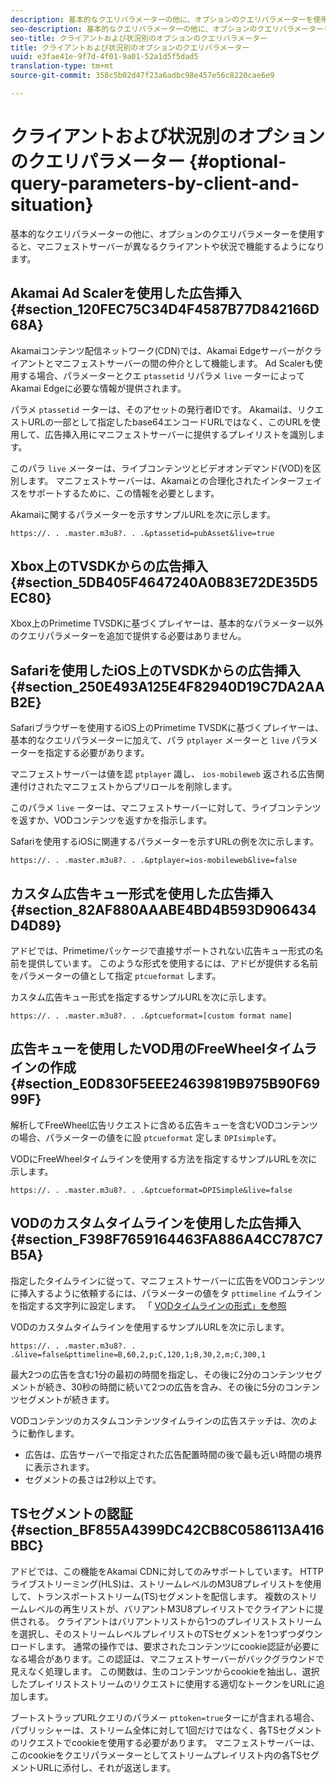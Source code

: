 ```yaml
---
description: 基本的なクエリパラメーターの他に、オプションのクエリパラメーターを使用すると、マニフェストサーバーが異なるクライアントや状況で機能するようになります。
seo-description: 基本的なクエリパラメーターの他に、オプションのクエリパラメーターを使用すると、マニフェストサーバーが異なるクライアントや状況で機能するようになります。
seo-title: クライアントおよび状況別のオプションのクエリパラメーター
title: クライアントおよび状況別のオプションのクエリパラメーター
uuid: e3fae41e-9f7d-4f01-9a01-52a1d5f5dad5
translation-type: tm+mt
source-git-commit: 358c5b02d47f23a6adbc98e457e56c8220cae6e9

---
```



# クライアントおよび状況別のオプションのクエリパラメーター {#optional-query-parameters-by-client-and-situation}

基本的なクエリパラメーターの他に、オプションのクエリパラメーターを使用すると、マニフェストサーバーが異なるクライアントや状況で機能するようになります。

## Akamai Ad Scalerを使用した広告挿入 {#section_120FEC75C34D4F4587B77D842166D68A}

Akamaiコンテンツ配信ネットワーク(CDN)では、Akamai Edgeサーバーがクライアントとマニフェストサーバーの間の仲介として機能します。 Ad Scalerも使用する場合、パラメーターとクエ `ptassetid` リパラメ `live` ーターによってAkamai Edgeに必要な情報が提供されます。

パラメ `ptassetid` ーターは、そのアセットの発行者IDです。 Akamaiは、リクエストURLの一部として指定したbase64エンコードURLではなく、このURLを使用して、広告挿入用にマニフェストサーバーに提供するプレイリストを識別します。

このパラ `live` メーターは、ライブコンテンツとビデオオンデマンド(VOD)を区別します。 マニフェストサーバーは、Akamaiとの合理化されたインターフェイスをサポートするために、この情報を必要とします。

Akamaiに関するパラメーターを示すサンプルURLを次に示します。

```
https://. . .master.m3u8?. . .&ptassetid=pubAsset&live=true
```

## Xbox上のTVSDKからの広告挿入 {#section_5DB405F4647240A0B83E72DE35D5EC80}

Xbox上のPrimetime TVSDKに基づくプレイヤーは、基本的なパラメーター以外のクエリパラメーターを追加で提供する必要はありません。

## Safariを使用したiOS上のTVSDKからの広告挿入 {#section_250E493A125E4F82940D19C7DA2AAB2E}

Safariブラウザーを使用するiOS上のPrimetime TVSDKに基づくプレイヤーは、基本的なクエリパラメーターに加えて、パラ `ptplayer` メーターと `live` パラメーターを指定する必要があります。

マニフェストサーバーは値を認 `ptplayer` 識し、 `ios-mobileweb` 返される広告関連付けされたマニフェストからプリロールを削除します。

このパラメ `live` ーターは、マニフェストサーバーに対して、ライブコンテンツを返すか、VODコンテンツを返すかを指示します。

Safariを使用するiOSに関連するパラメーターを示すURLの例を次に示します。

```
https://. . .master.m3u8?. . .&ptplayer=ios-mobileweb&live=false
```

## カスタム広告キュー形式を使用した広告挿入 {#section_82AF880AAABE4BD4B593D906434D4D89}

アドビでは、Primetimeパッケージで直接サポートされない広告キュー形式の名前を提供しています。 このような形式を使用するには、アドビが提供する名前をパラメーターの値として指定 `ptcueformat` します。

カスタム広告キュー形式を指定するサンプルURLを次に示します。

```
https://. . .master.m3u8?. . .&ptcueformat=[custom format name]
```

## 広告キューを使用したVOD用のFreeWheelタイムラインの作成 {#section_E0D830F5EEE24639819B975B90F6999F}

解析してFreeWheel広告リクエストに含める広告キューを含むVODコンテンツの場合、パラメーターの値をに設 `ptcueformat` 定しま `DPIsimple`す。

VODにFreeWheelタイムラインを使用する方法を指定するサンプルURLを次に示します。

```
https://. . .master.m3u8?. . .&ptcueformat=DPISimple&live=false
```

## VODのカスタムタイムラインを使用した広告挿入 {#section_F398F7659164463FA886A4CC787C7B5A}

指定したタイムラインに従って、マニフェストサーバーに広告をVODコンテンツに挿入するように依頼するには、パラメーターの値をタ `pttimeline` イムラインを指定する文字列に設定します。 「 [VODタイムラインの形式」を参照](../../msapi-topics/ms-changes-vod-timeline/ms-api-timeline-format.md)

VODのカスタムタイムラインを使用するサンプルURLを次に示します。

```
https://. . .master.m3u8?. . .&live=false&pttimeline=B,60,2,p;C,120,1;B,30,2,m;C,300,1
```

最大2つの広告を含む1分の最初の時間を指定し、その後に2分のコンテンツセグメントが続き、30秒の時間に続いて2つの広告を含み、その後に5分のコンテンツセグメントが続きます。

VODコンテンツのカスタムコンテンツタイムラインの広告ステッチは、次のように動作します。

* 広告は、広告サーバーで指定された広告配置時間の後で最も近い時間の境界に表示されます。
* セグメントの長さは2秒以上です。

## TSセグメントの認証 {#section_BF855A4399DC42CB8C0586113A416BBC}

アドビでは、この機能をAkamai CDNに対してのみサポートしています。 HTTPライブストリーミング(HLS)は、ストリームレベルのM3U8プレイリストを使用して、トランスポートストリーム(TS)セグメントを配信します。 複数のストリームレベルの再生リストが、バリアントM3U8プレイリストでクライアントに提供される。 クライアントはバリアントリストから1つのプレイリストストリームを選択し、そのストリームレベルプレイリストのTSセグメントを1つずつダウンロードします。 通常の操作では、要求されたコンテンツにcookie認証が必要になる場合があります。この認証は、マニフェストサーバーがバックグラウンドで見えなく処理します。 この関数は、生のコンテンツからcookieを抽出し、選択したプレイリストストリームのリクエストに使用する適切なトークンをURLに追加します。

ブートストラップURLクエリのパラメー `pttoken=true`ターにが含まれる場合、パブリッシャーは、ストリーム全体に対して1回だけではなく、各TSセグメントのリクエストでcookieを使用する必要があります。 マニフェストサーバーは、このcookieをクエリパラメーターとしてストリームプレイリスト内の各TSセグメントURLに添付し、それが返送します。
